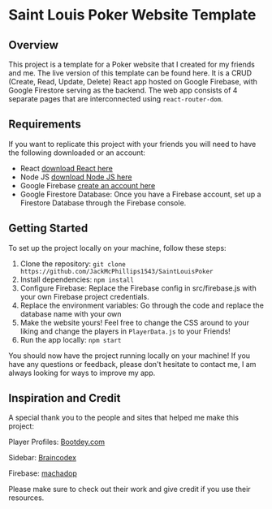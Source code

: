 # Saint Louis Poker Website Template

## Overview
This project is a template for a Poker website that I created for my friends and me. The live version of this template can be found here. It is a CRUD (Create, Read, Update, Delete) React app hosted on Google Firebase, with Google Firestore serving as the backend. The web app consists of 4 separate pages that are interconnected using `react-router-dom`.


## Requirements

If you want to replicate this project with your friends you will need to have the following downloaded or an account:

  - React [download React here](https://legacy.reactjs.org/docs/getting-started.html)
  - Node JS [download Node JS here](https://nodejs.org/en/download)
  - Google Firebase [create an account here](https://firebase.google.com/)
  - Google Firestore Database: Once you have a Firebase account, set up a Firestore Database through the Firebase console.

## Getting Started

To set up the project locally on your machine, follow these steps:

1. Clone the repository: `git clone https://github.com/JackMcPhillips1543/SaintLouisPoker`
2. Install dependencies: `npm install`
3. Configure Firebase: Replace the Firebase config in src/firebase.js with your own Firebase project credentials.
4. Replace the environment variables: Go through the code and replace the database name with your own
5. Make the website yours! Feel free to change the CSS around to your liking and change the players in `PlayerData.js` to your Friends!
6. Run the app locally: `npm start`

You should now have the project running locally on your machine! If you have any questions or feedback, please don't hesitate to contact me, I am always looking for ways to improve my app.

## Inspiration and Credit

A special thank you to the people and sites that helped me make this project:

Player Profiles: [Bootdey.com](https://www.bootdey.com/snippets/view/People-directory#css)

Sidebar: [Braincodex](https://github.com/briancodex/react-sidebar-router-v6.4)

Firebase: [machadop](https://github.com/machadop1407/firebase-react-crud)

Please make sure to check out their work and give credit if you use their resources.
